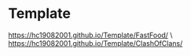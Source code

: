 # Template

https://hc19082001.github.io/Template/FastFood/ \\
https://hc19082001.github.io/Template/ClashOfClans/
